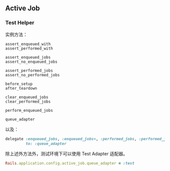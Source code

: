 ## Active Job

### Test Helper

实例方法：

```
assert_enqueued_with
assert_performed_with

assert_enqueued_jobs
assert_no_enqueued_jobs

assert_performed_jobs
assert_no_performed_jobs

before_setup
after_teardown

clear_enqueued_jobs
clear_performed_jobs

perform_enqueued_jobs

queue_adapter
```

以及：

```ruby
delegate :enqueued_jobs, :enqueued_jobs=, :performed_jobs, :performed_jobs=,
         to: :queue_adapter
```

除上述外方法外，测试环境下可以使用 Test Adapter 适配器。

```ruby
Rails.application.config.active_job.queue_adapter = :test
```
